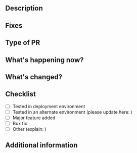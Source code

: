 ## Description

## Fixes

## Type of PR

## What's happening now?

## What's changed?

## Checklist
- [ ] Tested in deployment environment
- [ ] Tested in an alternate environment (please update here: )
- [ ] Major feature added
- [ ] Bux fix
- [ ] Other (explain: )

## Additional information

